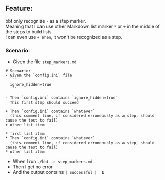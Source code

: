 ## Feature:

bbt only recognize `-` as a step marker.  
Meaning that I can use other Markdown list marker `*` or `+` in the middle of the steps to build lists.  
I can even use `+ When`, it won't be recognized as a step.

### Scenario:
- Given the file `step_markers.md`
~~~
# Scenario:
- Given the `config.ini` file
  ```
  ignore_hidden=true
  ```

- Then `config.ini` contains `ignore_hidden=true`  
  This first step should succeed

+ Then `config.ini` contains `whatever`  
  (this comment line, if considered erroneously as a step, should cause the test to fail)
+ other list item
  
* first list item
* Then `config.ini` contains `whatever`  
  (this comment line, if considered erroneously as a step, should cause the test to fail)
* other list item
~~~

- When I run `./bbt -c step_markers.md`
- Then I get no error
- And the output contains `| Successful |  1` 
